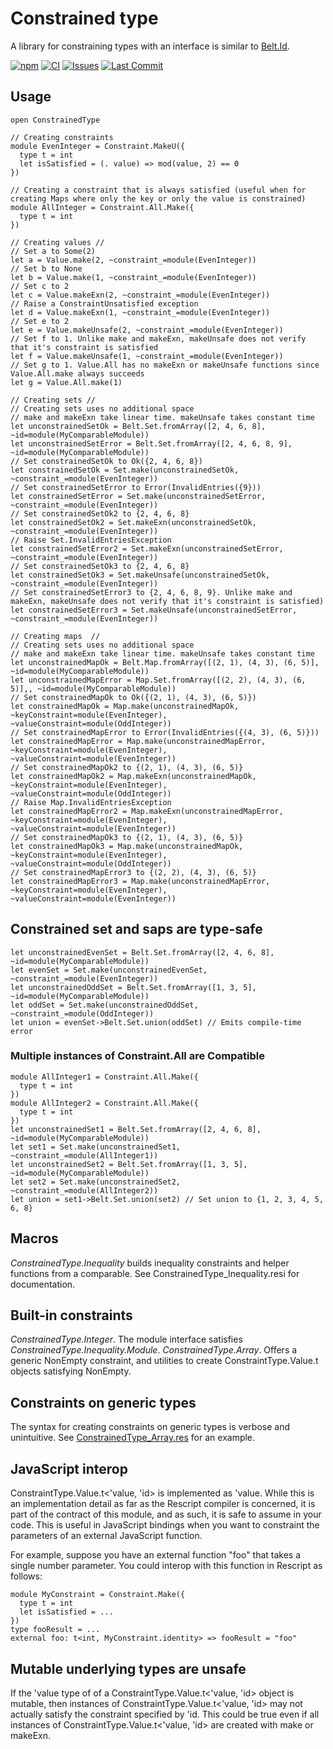# Constrained type

A library for constraining types with an interface is similar to [Belt.Id](https://rescript-lang.org/docs/manual/latest/api/belt/id).

[![npm](https://img.shields.io/npm/v/@awebyte/constrained-type.svg)](https://npmjs.org/@awebyte/constrained-type)
[![CI](https://github.com/LoganGrier/constrained-type/actions/workflows/test.yml/badge.svg)](https://github.com/LoganGrier/constrained-type/actions/workflows/test.yml)
[![Issues](https://img.shields.io/github/issues/LoganGrier/constrained-type.svg)](https://github.com/LoganGrier/constrained-type/issues)
[![Last Commit](https://img.shields.io/github/last-commit/LoganGrier/constrained-type.svg)](https://github.com/LoganGrier/constrained-type/commits/master)

## Usage

```rescript
open ConstrainedType

// Creating constraints
module EvenInteger = Constraint.MakeU({
  type t = int
  let isSatisfied = (. value) => mod(value, 2) == 0
})

// Creating a constraint that is always satisfied (useful when for creating Maps where only the key or only the value is constrained)
module AllInteger = Constraint.All.Make({
  type t = int
})

// Creating values //
// Set a to Some(2)
let a = Value.make(2, ~constraint_=module(EvenInteger))
// Set b to None
let b = Value.make(1, ~constraint_=module(EvenInteger)) 
// Set c to 2
let c = Value.makeExn(2, ~constraint_=module(EvenInteger))
// Raise a ConstraintUnsatisfied exception
let d = Value.makeExn(1, ~constraint_=module(EvenInteger)) 
// Set e to 2
let e = Value.makeUnsafe(2, ~constraint_=module(EvenInteger)) 
// Set f to 1. Unlike make and makeExn, makeUnsafe does not verify that it's constraint is satisfied
let f = Value.makeUnsafe(1, ~constraint_=module(EvenInteger)) 
// Set g to 1. Value.All has no makeExn or makeUnsafe functions since Value.All.make always succeeds
let g = Value.All.make(1)

// Creating sets //
// Creating sets uses no additional space
// make and makeExn take linear time. makeUnsafe takes constant time
let unconstrainedSetOk = Belt.Set.fromArray([2, 4, 6, 8], ~id=module(MyComparableModule))
let unconstrainedSetError = Belt.Set.fromArray([2, 4, 6, 8, 9], ~id=module(MyComparableModule))
// Set constrainedSetOk to Ok({2, 4, 6, 8})
let constrainedSetOk = Set.make(unconstrainedSetOk, ~constraint_=module(EvenInteger)) 
// Set constrainedSetError to Error(InvalidEntries({9}))
let constrainedSetError = Set.make(unconstrainedSetError, ~constraint_=module(EvenInteger)) 
// Set constrainedSetOk2 to {2, 4, 6, 8}
let constrainedSetOk2 = Set.makeExn(unconstrainedSetOk, ~constraint_=module(EvenInteger)) 
// Raise Set.InvalidEntriesException
let constrainedSetError2 = Set.makeExn(unconstrainedSetError, ~constraint_=module(EvenInteger)) 
// Set constrainedSetOk3 to {2, 4, 6, 8}
let constrainedSetOk3 = Set.makeUnsafe(unconstrainedSetOk, ~constraint_=module(EvenInteger)) 
// Set constrainedSetError3 to {2, 4, 6, 8, 9}. Unlike make and makeExn, makeUnsafe does not verify that it's constraint is satisfied)
let constrainedSetError3 = Set.makeUnsafe(unconstrainedSetError, ~constraint_=module(EvenInteger)) 

// Creating maps  //
// Creating sets uses no additional space
// make and makeExn take linear time. makeUnsafe takes constant time
let unconstrainedMapOk = Belt.Map.fromArray([(2, 1), (4, 3), (6, 5)], ~id=module(MyComparableModule))
let unconstrainedMapError = Map.Set.fromArray([(2, 2), (4, 3), (6, 5)],, ~id=module(MyComparableModule))
// Set constrainedMapOk to Ok({(2, 1), (4, 3), (6, 5)})
let constrainedMapOk = Map.make(unconstrainedMapOk, ~keyConstraint=module(EvenInteger), ~valueConstraint=module(OddInteger))
// Set constrainedMapError to Error(InvalidEntries({(4, 3), (6, 5)}))
let constrainedMapError = Map.make(unconstrainedMapError, ~keyConstraint=module(EvenInteger), ~valueConstraint=module(EvenInteger)) 
// Set constrainedMapOk2 to {(2, 1), (4, 3), (6, 5)}
let constrainedMapOk2 = Map.makeExn(unconstrainedMapOk, ~keyConstraint=module(EvenInteger), ~valueConstraint=module(OddInteger))
// Raise Map.InvalidEntriesException
let constrainedMapError2 = Map.makeExn(unconstrainedMapError, ~keyConstraint=module(EvenInteger), ~valueConstraint=module(EvenInteger)) 
// Set constrainedMapOk3 to {(2, 1), (4, 3), (6, 5)}
let constrainedMapOk3 = Map.make(unconstrainedMapOk, ~keyConstraint=module(EvenInteger), ~valueConstraint=module(OddInteger))
// Set constrainedMapError3 to {(2, 2), (4, 3), (6, 5)}
let constrainedMapError3 = Map.make(unconstrainedMapError, ~keyConstraint=module(EvenInteger), ~valueConstraint=module(EvenInteger)) 
```

## Constrained set and saps are type-safe

```rescript
let unconstrainedEvenSet = Belt.Set.fromArray([2, 4, 6, 8], ~id=module(MyComparableModule))
let evenSet = Set.make(unconstrainedEvenSet, ~constraint_=module(EvenInteger))
let unconstrainedOddSet = Belt.Set.fromArray([1, 3, 5], ~id=module(MyComparableModule))
let oddSet = Set.make(unconstrainedOddSet, ~constraint_=module(OddInteger))
let union = evenSet->Belt.Set.union(oddSet) // Emits compile-time error
```

### Multiple instances of Constraint.All are Compatible

```rescript
module AllInteger1 = Constraint.All.Make({
  type t = int
})
module AllInteger2 = Constraint.All.Make({
  type t = int
})
let unconstrainedSet1 = Belt.Set.fromArray([2, 4, 6, 8], ~id=module(MyComparableModule))
let set1 = Set.make(unconstrainedSet1, ~constraint_=module(AllInteger1))
let unconstrainedSet2 = Belt.Set.fromArray([1, 3, 5], ~id=module(MyComparableModule))
let set2 = Set.make(unconstrainedSet2, ~constraint_=module(AllInteger2))
let union = set1->Belt.Set.union(set2) // Set union to {1, 2, 3, 4, 5, 6, 8}
```

## Macros

*ConstrainedType.Inequality* builds inequality constraints and helper functions from a comparable. See ConstrainedType_Inequality.resi for documentation.

## Built-in constraints

*ConstrainedType.Integer*. The module interface satisfies *ConstrainedType.Inequality.Module*.
*ConstrainedType.Array*. Offers a generic NonEmpty constraint, and utilities to create ConstraintType.Value.t objects satisfying NonEmpty.

## Constraints on generic types

The syntax for creating constraints on generic types is verbose and unintuitive. See [ConstrainedType_Array.res](src/ConstrainedType_Array.res) for an example.

## JavaScript interop

ConstraintType.Value.t<'value, 'id> is implemented as 'value. While this is an implementation detail as far as the Rescript compiler is concerned, it is part of the contract of this module, and as such, it is safe to assume in your code. This is useful in JavaScript bindings when you want to constraint the parameters of an external JavaScript function.

For example, suppose you have an external function "foo" that takes a single number parameter. You could interop with this function in Rescript as follows:

```rescript
module MyConstraint = Constraint.Make({
  type t = int
  let isSatisfied = ...
})
type fooResult = ...
external foo: t<int, MyConstraint.identity> => fooResult = "foo"
```

## Mutable underlying types are unsafe

If the 'value type of of a ConstraintType.Value.t<'value, 'id> object is mutable, then instances of ConstraintType.Value.t<'value, 'id> may not actually satisfy the constraint specified by 'id. This could be true even if all instances of ConstraintType.Value.t<'value, 'id> are created with make or makeExn.

